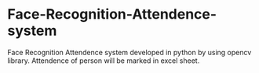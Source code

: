 # Face-Recognition-Attendence-system
Face Recognition Attendence system developed in python by using opencv library. Attendence of person will be marked in excel sheet.
